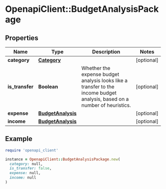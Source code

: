# OpenapiClient::BudgetAnalysisPackage

## Properties

| Name | Type | Description | Notes |
| ---- | ---- | ----------- | ----- |
| **category** | [**Category**](Category.md) |  | [optional] |
| **is_transfer** | **Boolean** | Whether the expense budget analysis looks like a transfer to the income budget analysis, based on a number of heuristics. | [optional] |
| **expense** | [**BudgetAnalysis**](BudgetAnalysis.md) |  | [optional] |
| **income** | [**BudgetAnalysis**](BudgetAnalysis.md) |  | [optional] |

## Example

```ruby
require 'openapi_client'

instance = OpenapiClient::BudgetAnalysisPackage.new(
  category: null,
  is_transfer: false,
  expense: null,
  income: null
)
```

